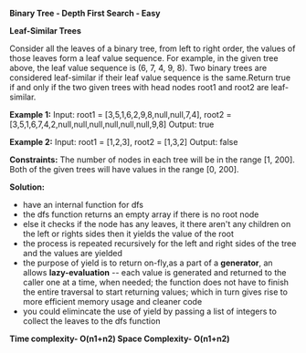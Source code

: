 **Binary Tree - Depth First Search - Easy**

**Leaf-Similar Trees**

Consider all the leaves of a binary tree, from left to right order, the values of those leaves form a leaf value sequence. For example, in the given tree above, the leaf value sequence is (6, 7, 4, 9, 8). Two binary trees are considered leaf-similar if their leaf value sequence is the same.Return true if and only if the two given trees with head nodes root1 and root2 are leaf-similar.

**Example 1:**
Input: root1 = [3,5,1,6,2,9,8,null,null,7,4], root2 = [3,5,1,6,7,4,2,null,null,null,null,null,null,9,8]
Output: true

**Example 2:**
Input: root1 = [1,2,3], root2 = [1,3,2]
Output: false

**Constraints:**
The number of nodes in each tree will be in the range [1, 200].
Both of the given trees will have values in the range [0, 200].

**Solution:**

- have an internal function for dfs
- the dfs function returns an empty array if there is no root node
- else it checks if the node has any leaves, it there aren't any children on the left or rights sides then it yields the value of the root
- the process is repeated recursively for the left and right sides of the tree and the values are yielded
- the purpose of yield is to return on-fly,as a part of a **generator**, an allows **lazy-evaluation** -- each value is generated and returned to the caller one at a time, when needed; the function does not have to finish the entire traversal to start returning values; which in turn gives rise to more efficient memory usage and cleaner code
- you could elimincate the use of yield by passing a list of integers to collect the leaves to the dfs function

**Time complexity- O(n1+n2)
Space Complexity- O(n1+n2)**
